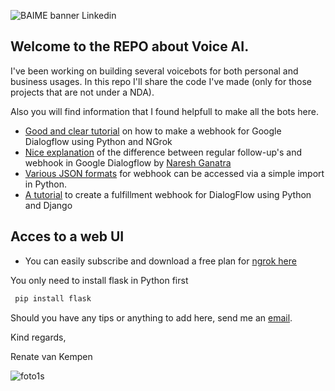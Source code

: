 ![BAIME banner Linkedin](https://user-images.githubusercontent.com/47600826/73174265-9c3c5e80-4107-11ea-858b-c2c9f5304729.png)

## Welcome to the REPO about Voice AI. 

I've been working on building several voicebots for both personal and business usages. 
In this repo I'll share the code I've made (only for those projects that are not under a NDA). 

Also you will find information that I found helpfull to make all the bots here. 

- [Good and clear tutorial](https://tutorials.botsfloor.com/dialogflow-fulfillment-webhook-tutorial-7cf4ceba0e5e) on how to make a webhook for Google Dialogflow using Python and NGrok
- [Nice explanation](https://www.youtube.com/watch?v=WzccjhAuqBo) of the difference between regular follow-up's and webhook in Google Dialogflow by [Naresh Ganatra](https://github.com/nareshganatra)
- [Various JSON formats](https://github.com/pragnakalp/dialogflow-webhook-response-libary-in-python) for webhook can be accessed via a simple import in Python. 
- [A tutorial](https://www.pragnakalp.com/dialogflow-tutorial-create-fulfillment-webhook-using-python-django/) to create a fulfillment webhook for DialogFlow using Python and Django

 

## Acces to a web UI
- You can easily subscribe and download a free plan for [ngrok here](https://ngrok.com/)

You only need to install flask in Python first
```python
 pip install flask
 ```


Should you have any tips or anything to add here, send me an [email](renate@baime.nl). 

Kind regards, 

Renate van Kempen

![foto1s](https://user-images.githubusercontent.com/47600826/73173281-4f578880-4105-11ea-8862-4c54a530e7f4.jpg)
